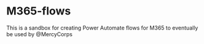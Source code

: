 # M365-flows
This is a sandbox for creating Power Automate flows for M365 to eventually be used by @MercyCorps
